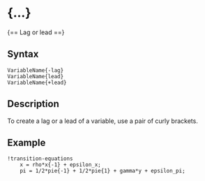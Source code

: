 # {...}

{== Lag or lead ==}

## Syntax

    VariableName{-lag}
    VariableName{lead}
    VariableName{+lead}

## Description

To create a lag or a lead of a variable, use a pair of curly brackets.

## Example

    !transition-equations
        x = rho*x{-1} + epsilon_x;
        pi = 1/2*pie{-1} + 1/2*pie{1} + gamma*y + epsilon_pi;
